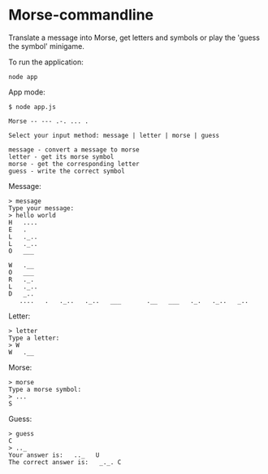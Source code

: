 # Morse-commandline
Translate a message into Morse, get letters and symbols or play the 'guess the symbol' minigame.

To run the application:
```
node app
```

App mode:
```
$ node app.js

Morse -- --- .-. ... .

Select your input method: message | letter | morse | guess

message - convert a message to morse
letter - get its morse symbol
morse - get the corresponding letter
guess - write the correct symbol
```

Message:
```
> message
Type your message:
> hello world
H   ....
E   .
L   ._..
L   ._..
O   ___

W   .__
O   ___
R   ._.
L   ._..
D   _..
   ....   .   ._..   ._..   ___       .__   ___   ._.   ._..   _..

```

Letter:
```
> letter
Type a letter:
> W
W   .__
```

Morse:
```
> morse
Type a morse symbol:
> ...
S
```

Guess:
```
> guess
C
> .._
Your answer is:   .._   U
The correct answer is:   _._. C
```
